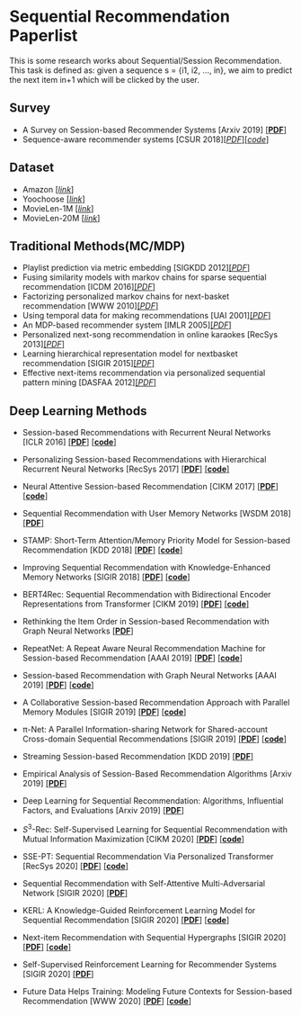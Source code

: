 # Sequential Recommendation Paperlist 

This is some research works about Sequential/Session Recommendation. This task is defined as: given a sequence s = {i1, i2, ..., in}, we aim to predict the next item in+1 which will be clicked by the user.

## Survey
- A Survey on Session-based Recommender Systems [Arxiv 2019] [[__PDF__]](https://arxiv.org/abs/1902.04864)
- Sequence-aware recommender systems [CSUR 2018][[_PDF_]](https://arxiv.org/pdf/1802.08452.pdf)[[_code_]](https://github.com/mquad/sars_tutorial)

## Dataset
- Amazon [[_link_]](http://jmcauley.ucsd.edu/data/amazon/)
- Yoochoose [[_link_]](https://2015.recsyschallenge.com/challenge.html)
- MovieLen-1M [[_link_]](https://grouplens.org/datasets/movielens/1m/)
- MovieLen-20M [[_link_]](https://grouplens.org/datasets/movielens/20m/)

## Traditional Methods(MC/MDP)

- Playlist prediction via metric embedding [SIGKDD 2012][[_PDF_]](http://www.cs.cornell.edu/~jlmo/kdd12.pdf)
- Fusing similarity models with markov chains for sparse sequential recommendation [ICDM 2016][[_PDF_]](https://cseweb.ucsd.edu/~jmcauley/pdfs/icdm16a.pdf)
- Factorizing personalized markov chains for next-basket recommendation [WWW 2010][[_PDF_]](http://ramb.ethz.ch/CDstore/www2010/www/p811.pdf)
- Using temporal data for making recommendations [UAI 2001][[_PDF_]](https://arxiv.org/ftp/arxiv/papers/1301/1301.2320.pdf)
- An MDP-based recommender system [IMLR 2005][[_PDF_]](https://www.jmlr.org/papers/volume6/shani05a/shani05a.pdf)
- Personalized next-song recommendation in online karaokes [RecSys 2013][[_PDF_]](https://dl.acm.org/doi/10.1145/2507157.2507215)
- Learning hierarchical representation model for nextbasket recommendation [SIGIR 2015][[_PDF_]](https://dl.acm.org/doi/10.1145/2766462.2767694)
- Effective next-items recommendation via personalized sequential pattern mining [DASFAA 2012][[_PDF_]](https://www.researchgate.net/publication/262275934_Effective_Next-Items_Recommendation_via_Personalized_Sequential_Pattern_Mining)

## Deep Learning Methods

- Session-based Recommendations with Recurrent Neural Networks [ICLR 2016] [[__PDF__]](https://arxiv.org/pdf/1511.06939) [[__code__]](https://github.com/hidasib/GRU4Rec)
- Personalizing Session-based Recommendations with Hierarchical Recurrent Neural Networks [RecSys 2017] [[__PDF__]](https://arxiv.org/pdf/1706.04148) [[__code__]](https://github.com/mquad/hgru4rec)
- Neural Attentive Session-based Recommendation [CIKM 2017] [[__PDF__]](https://arxiv.org/pdf/1711.04725) [[__code__]](https://github.com/lijingsdu/sessionRec_NARM)
- Sequential Recommendation with User Memory Networks [WSDM 2018] [[__PDF__]](https://dl.acm.org/doi/abs/10.1145/3159652.3159668)
- STAMP: Short-Term Attention/Memory Priority Model for Session-based Recommendation [KDD 2018] [[__PDF__]](https://dl.acm.org/ft_gateway.cfm?id=3219950&type=pdf) [[__code__]](https://github.com/uestcnlp/STAMP)
- Improving Sequential Recommendation with Knowledge-Enhanced Memory Networks [SIGIR 2018] [[__PDF__]](https://dl.acm.org/doi/abs/10.1145/3209978.3210017) [[__code__]](https://github.com/RUCDM/KSR) 

- BERT4Rec: Sequential Recommendation with Bidirectional Encoder Representations from Transformer [CIKM 2019] [[__PDF__]](https://arxiv.org/abs/1904.06690) [[__code__]](https://github.com/FeiSun/BERT4Rec)
- Rethinking the Item Order in Session-based Recommendation with Graph Neural Networks [[__PDF__]](https://arxiv.org/abs/1911.11942)
- RepeatNet: A Repeat Aware Neural Recommendation Machine for Session-based Recommendation [AAAI 2019] [[__PDF__]](https://arxiv.org/abs/1812.02646) [[__code__]](https://github.com/PengjieRen/RepeatNet)
- Session-based Recommendation with Graph Neural Networks [AAAI 2019] [[__PDF__]](https://arxiv.org/pdf/1811.00855) [[__code__]](https://github.com/CRIPAC-DIG/SR-GNN)
- A Collaborative Session-based Recommendation Approach with Parallel Memory Modules [SIGIR 2019] [[__PDF__]](https://dl.acm.org/doi/abs/10.1145/3331184.3331210) [[__code__]](https://github.com/wmeirui/CSRM_SIGIR2019)
- π-Net: A Parallel Information-sharing Network for Shared-account Cross-domain Sequential Recommendations [SIGIR 2019] [[__PDF__]](https://dl.acm.org/doi/10.1145/3331184.3331200) [[__code__]](https://bitbucket.org/Catherine_Ma/sigir2019_muyang_recommendation/)
- Streaming Session-based Recommendation [KDD 2019] [[__PDF__]](https://dl.acm.org/doi/abs/10.1145/3292500.3330839)
- Empirical Analysis of Session-Based Recommendation Algorithms [Arxiv 2019] [[__PDF__]](https://arxiv.org/pdf/1910.12781)
- Deep Learning for Sequential Recommendation: Algorithms, Influential Factors, and Evaluations [Arxiv 2019] [[__PDF__]](https://arxiv.org/abs/1905.01997)
- $S^3$-Rec: Self-Supervised Learning for Sequential Recommendation with Mutual Information Maximization [CIKM 2020] [[__PDF__]](https://arxiv.org/abs/2008.07873) [[__code__]](https://github.com/aHuiWang/CIKM2020-S3Rec)
- SSE-PT: Sequential Recommendation Via Personalized Transformer [RecSys 2020] [[__PDF__]](https://dl.acm.org/doi/pdf/10.1145/3383313.3412258) [[__code__]](https://github.com/SSE-PT/SSE-PT)
- Sequential Recommendation with Self-Attentive Multi-Adversarial Network [SIGIR 2020] [[__PDF__]](https://arxiv.org/abs/2005.10602)
- KERL: A Knowledge-Guided Reinforcement Learning Model for Sequential Recommendation [SIGIR 2020] [[__PDF__]](https://github.com/fanyubupt/KERL) [[__code__]](https://github.com/fanyubupt/KERL)
- Next-item Recommendation with Sequential Hypergraphs [SIGIR 2020] [[__PDF__]](http://people.tamu.edu/~jwang713/pubs/HyperRec-sigir2020.pdf) [[__code__]](https://github.com/wangjlgz/HyperRec)
- Self-Supervised Reinforcement Learning for Recommender Systems [SIGIR 2020] [[__PDF__]](https://arxiv.org/abs/2006.05779)
- Future Data Helps Training: Modeling Future Contexts for Session-based Recommendation [WWW 2020] [[__PDF__]](https://arxiv.org/abs/1906.04473) [[__code__]](https://github.com/fajieyuan/grec)
